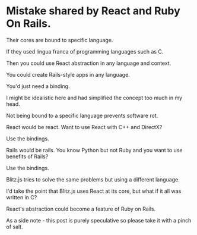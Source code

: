 ---
---

# Mistake shared by React and Ruby On Rails.

Their cores are bound to specific language.

If they used lingua franca of programming languages such as C.

Then you could use React abstraction in any language and context.

You could create Rails-style apps in any language.

You'd just need a binding.

I might be idealistic here and had simplified the concept too much in my head.

Not being bound to a specific language prevents software rot.

React would be react. Want to use React with C++ and DirectX? 

Use the bindings.

Rails would be rails. You know Python but not Ruby and you want to use benefits of Rails? 

Use the bindings.

Blitz.js tries to solve the same problems but using a different language.

I'd take the point that Blitz.js uses React at its core, but what if it all was written in C?

React's abstraction could become a feature of Ruby on Rails.

As a side note - this post is purely speculative so please take it with a pinch of salt.